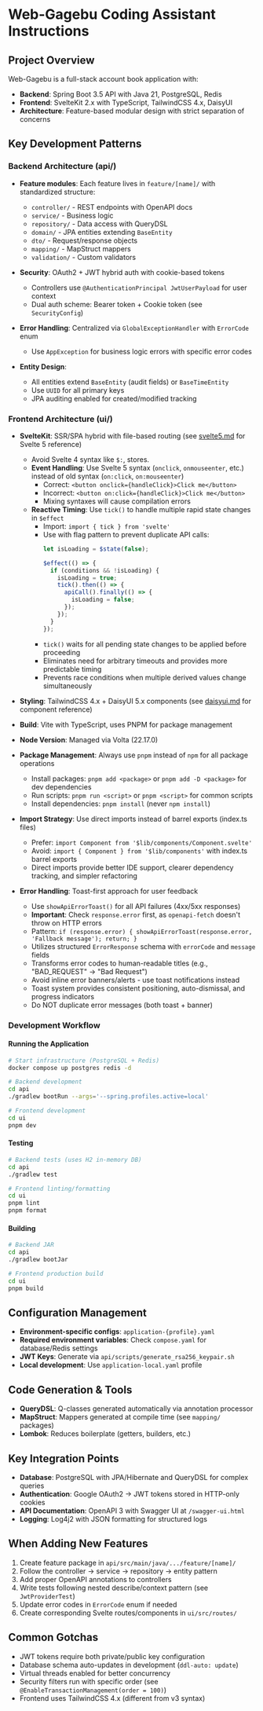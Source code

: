 # Web-Gagebu Coding Assistant Instructions

## Project Overview
Web-Gagebu is a full-stack account book application with:
- **Backend**: Spring Boot 3.5 API with Java 21, PostgreSQL, Redis
- **Frontend**: SvelteKit 2.x with TypeScript, TailwindCSS 4.x, DaisyUI
- **Architecture**: Feature-based modular design with strict separation of concerns

## Key Development Patterns

### Backend Architecture (api/)
- **Feature modules**: Each feature lives in `feature/[name]/` with standardized structure:
  - `controller/` - REST endpoints with OpenAPI docs
  - `service/` - Business logic
  - `repository/` - Data access with QueryDSL 
  - `domain/` - JPA entities extending `BaseEntity`
  - `dto/` - Request/response objects
  - `mapping/` - MapStruct mappers
  - `validation/` - Custom validators

- **Security**: OAuth2 + JWT hybrid auth with cookie-based tokens
  - Controllers use `@AuthenticationPrincipal JwtUserPayload` for user context
  - Dual auth scheme: Bearer token + Cookie token (see `SecurityConfig`)

- **Error Handling**: Centralized via `GlobalExceptionHandler` with `ErrorCode` enum
  - Use `AppException` for business logic errors with specific error codes

- **Entity Design**: 
  - All entities extend `BaseEntity` (audit fields) or `BaseTimeEntity`
  - Use `UUID` for all primary keys
  - JPA auditing enabled for created/modified tracking

### Frontend Architecture (ui/)
- **SvelteKit**: SSR/SPA hybrid with file-based routing (see [svelte5.md](./svelte5.md) for Svelte 5 reference)
  - Avoid Svelte 4 syntax like `$:`, stores.
  - **Event Handling**: Use Svelte 5 syntax (`onclick`, `onmouseenter`, etc.) instead of old syntax (`on:click`, `on:mouseenter`)
    - Correct: `<button onclick={handleClick}>Click me</button>`
    - Incorrect: `<button on:click={handleClick}>Click me</button>`
    - Mixing syntaxes will cause compilation errors
  - **Reactive Timing**: Use `tick()` to handle multiple rapid state changes in `$effect`
    - Import: `import { tick } from 'svelte'`
    - Use with flag pattern to prevent duplicate API calls:
      ```typescript
      let isLoading = $state(false);
      
      $effect(() => {
        if (conditions && !isLoading) {
          isLoading = true;
          tick().then(() => {
            apiCall().finally(() => {
              isLoading = false;
            });
          });
        }
      });
      ```
    - `tick()` waits for all pending state changes to be applied before proceeding
    - Eliminates need for arbitrary timeouts and provides more predictable timing
    - Prevents race conditions when multiple derived values change simultaneously
- **Styling**: TailwindCSS 4.x + DaisyUI 5.x components (see [daisyui.md](./daisyui.md) for component reference)
- **Build**: Vite with TypeScript, uses PNPM for package management
- **Node Version**: Managed via Volta (22.17.0)
- **Package Management**: Always use `pnpm` instead of `npm` for all package operations
  - Install packages: `pnpm add <package>` or `pnpm add -D <package>` for dev dependencies
  - Run scripts: `pnpm run <script>` or `pnpm <script>` for common scripts
  - Install dependencies: `pnpm install` (never `npm install`)
- **Import Strategy**: Use direct imports instead of barrel exports (index.ts files)
  - Prefer: `import Component from '$lib/components/Component.svelte'`
  - Avoid: `import { Component } from '$lib/components'` with index.ts barrel exports
  - Direct imports provide better IDE support, clearer dependency tracking, and simpler refactoring

- **Error Handling**: Toast-first approach for user feedback
  - Use `showApiErrorToast()` for all API failures (4xx/5xx responses)
  - **Important**: Check `response.error` first, as `openapi-fetch` doesn't throw on HTTP errors
  - Pattern: `if (response.error) { showApiErrorToast(response.error, 'Fallback message'); return; }`
  - Utilizes structured `ErrorResponse` schema with `errorCode` and `message` fields
  - Transforms error codes to human-readable titles (e.g., "BAD_REQUEST" → "Bad Request")
  - Avoid inline error banners/alerts - use toast notifications instead
  - Toast system provides consistent positioning, auto-dismissal, and progress indicators
  - Do NOT duplicate error messages (both toast + banner)

### Development Workflow

#### Running the Application
```bash
# Start infrastructure (PostgreSQL + Redis)
docker compose up postgres redis -d

# Backend development
cd api
./gradlew bootRun --args='--spring.profiles.active=local'

# Frontend development  
cd ui
pnpm dev
```

#### Testing
```bash
# Backend tests (uses H2 in-memory DB)
cd api
./gradlew test

# Frontend linting/formatting
cd ui
pnpm lint
pnpm format
```

#### Building
```bash
# Backend JAR
cd api
./gradlew bootJar

# Frontend production build
cd ui
pnpm build
```

## Configuration Management
- **Environment-specific configs**: `application-{profile}.yaml`
- **Required environment variables**: Check `compose.yaml` for database/Redis settings
- **JWT Keys**: Generate via `api/scripts/generate_rsa256_keypair.sh`
- **Local development**: Use `application-local.yaml` profile

## Code Generation & Tools
- **QueryDSL**: Q-classes generated automatically via annotation processor
- **MapStruct**: Mappers generated at compile time (see `mapping/` packages)
- **Lombok**: Reduces boilerplate (getters, builders, etc.)

## Key Integration Points
- **Database**: PostgreSQL with JPA/Hibernate and QueryDSL for complex queries
- **Authentication**: Google OAuth2 → JWT tokens stored in HTTP-only cookies
- **API Documentation**: OpenAPI 3 with Swagger UI at `/swagger-ui.html`
- **Logging**: Log4j2 with JSON formatting for structured logs

## When Adding New Features
1. Create feature package in `api/src/main/java/.../feature/[name]/`
2. Follow the controller → service → repository → entity pattern
3. Add proper OpenAPI annotations to controllers
4. Write tests following nested describe/context pattern (see `JwtProviderTest`)
5. Update error codes in `ErrorCode` enum if needed
6. Create corresponding Svelte routes/components in `ui/src/routes/`

## Common Gotchas
- JWT tokens require both private/public key configuration
- Database schema auto-updates in development (`ddl-auto: update`)
- Virtual threads enabled for better concurrency
- Security filters run with specific order (see `@EnableTransactionManagement(order = 100)`)
- Frontend uses TailwindCSS 4.x (different from v3 syntax)
